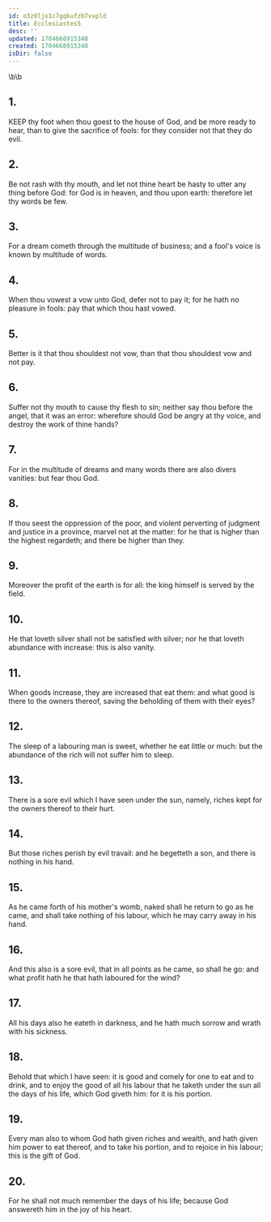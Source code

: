 ```yaml
---
id: o3z0ljx1c7gqkufzb7vvpld
title: Ecclesiastes5
desc: ''
updated: 1704668915348
created: 1704668915348
isDir: false
---
```

\b\b
## 1.
KEEP thy foot when thou goest to the house of God, and be more ready to hear, than to give the sacrifice of fools: for they consider not that they do evil.
## 2.
Be not rash with thy mouth, and let not thine heart be hasty to utter any thing before God: for God is in heaven, and thou upon earth: therefore let thy words be few.
## 3.
For a dream cometh through the multitude of business; and a fool's voice is known by multitude of words.
## 4.
When thou vowest a vow unto God, defer not to pay it; for he hath no pleasure in fools: pay that which thou hast vowed.
## 5.
Better is it that thou shouldest not vow, than that thou shouldest vow and not pay.
## 6.
Suffer not thy mouth to cause thy flesh to sin; neither say thou before the angel, that it was an error: wherefore should God be angry at thy voice, and destroy the work of thine hands?
## 7.
For in the multitude of dreams and many words there are also divers vanities: but fear thou God.
## 8.
If thou seest the oppression of the poor, and violent perverting of judgment and justice in a province, marvel not at the matter: for he that is higher than the highest regardeth; and there be higher than they.
## 9.
Moreover the profit of the earth is for all: the king himself is served by the field.
## 10.
He that loveth silver shall not be satisfied with silver; nor he that loveth abundance with increase: this is also vanity.
## 11.
When goods increase, they are increased that eat them: and what good is there to the owners thereof, saving the beholding of them with their eyes?
## 12.
The sleep of a labouring man is sweet, whether he eat little or much: but the abundance of the rich will not suffer him to sleep.
## 13.
There is a sore evil which I have seen under the sun, namely, riches kept for the owners thereof to their hurt.
## 14.
But those riches perish by evil travail: and he begetteth a son, and there is nothing in his hand.
## 15.
As he came forth of his mother's womb, naked shall he return to go as he came, and shall take nothing of his labour, which he may carry away in his hand.
## 16.
And this also is a sore evil, that in all points as he came, so shall he go: and what profit hath he that hath laboured for the wind?
## 17.
All his days also he eateth in darkness, and he hath much sorrow and wrath with his sickness.
## 18.
Behold that which I have seen: it is good and comely for one to eat and to drink, and to enjoy the good of all his labour that he taketh under the sun all the days of his life, which God giveth him: for it is his portion.
## 19.
Every man also to whom God hath given riches and wealth, and hath given him power to eat thereof, and to take his portion, and to rejoice in his labour; this is the gift of God.
## 20.
For he shall not much remember the days of his life; because God answereth him in the joy of his heart.
